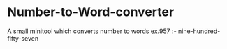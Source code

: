 # Number-to-Word-converter
A small minitool which converts number to words ex.957 :- nine-hundred-fifty-seven
